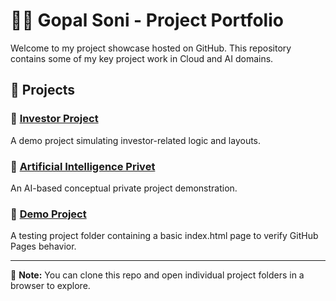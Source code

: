 # 👨‍💻 Gopal Soni - Project Portfolio

Welcome to my project showcase hosted on GitHub. This repository contains some of my key project work in Cloud and AI domains.

## 📁 Projects

### 🔹 [Investor Project](./investor-project/index.html)
A demo project simulating investor-related logic and layouts.

### 🔹 [Artificial Intelligence Privet](./ai-privet-project/index.html)
An AI-based conceptual private project demonstration.

### 🔹 [Demo Project](./Demo/index.html)
A testing project folder containing a basic index.html page to verify GitHub Pages behavior.

---

📌 **Note:** You can clone this repo and open individual project folders in a browser to explore.

